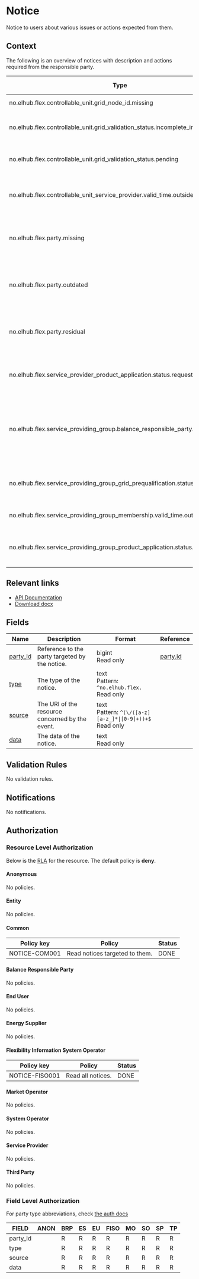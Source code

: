 # Notice

Notice to users about various issues or actions expected from them.

## Context

The following is an overview of notices with description and actions required
from the responsible party.

| Type                                                                          | Description                                                          | Responsible Party | Action required                                                                                   |
|-------------------------------------------------------------------------------|----------------------------------------------------------------------|-------------------|---------------------------------------------------------------------------------------------------|
| no.elhub.flex.controllable_unit.grid_node_id.missing                          | Grid node ID missing                                                 | CSO               | Update CU with grid node                                                                          |
| no.elhub.flex.controllable_unit.grid_validation_status.incomplete_information | Grid validation status incomplete information                        | SP                | Update missing information                                                                        |
| no.elhub.flex.controllable_unit.grid_validation_status.pending                | Grid validation status pending                                       | CSO               | Verify CU for grid verification and update status                                                 |
| no.elhub.flex.controllable_unit_service_provider.valid_time.outside_contract  | Inconsistency: CUSP valid while end user is not valid on the AP      | SP                | Update CUSP to match the updated end user data from Elhub                                         |
| no.elhub.flex.party.missing                                                   | Party listed by an external source but not registered in the system  | FISO              | Create party to match the latest data fetched from the external source                            |
| no.elhub.flex.party.outdated                                                  | Mismatch in party data between system and an external source         | FISO              | Update party to match the latest data fetched from the external source                            |
| no.elhub.flex.party.residual                                                  | Party registered in the system but not listed by an external source  | FISO              | Delete party to match the latest data fetched from the external source                            |
| no.elhub.flex.service_provider_product_application.status.requested           | SP product application status requested                              | PSO               | Initiate SP product qualification and update status                                               |
| no.elhub.flex.service_providing_group.balance_responsible_party.multiple      | Inconsistency: Multiple BRPs in a single SPG                         | SP                | Make sure the SPG only contains CU currently associated to the same BRP on their accounting point |
| no.elhub.flex.service_providing_group_grid_prequalification.status.requested  | SPG grid prequalification status requested                           | ISO               | Initiate SPG grid prequalification and update status                                              |
| no.elhub.flex.service_providing_group_membership.valid_time.outside_contract  | Inconsistency: SPG contains expired CU(s)                            | SP                | Validate and update SPG membership                                                                |
| no.elhub.flex.service_providing_group_product_application.status.requested    | SPG product application status requested                             | PSO               | Initiate SPG product prequalification and update status                                           |

## Relevant links

* [API Documentation](../api/v0/index.html#/operations/list_notice)
* [Download docx](../download/notice.docx)

## Fields

| Name                                                         | Description                                     | Format                                                          | Reference                     |
|--------------------------------------------------------------|-------------------------------------------------|-----------------------------------------------------------------|-------------------------------|
| <a name="field-party_id" href="#field-party_id">party_id</a> | Reference to the party targeted by the notice.  | bigint<br/>Read only                                            | [party.id](party.md#field-id) |
| <a name="field-type" href="#field-type">type</a>             | The type of the notice.                         | text<br/>Pattern: `^no.elhub.flex.`<br/>Read only               |                               |
| <a name="field-source" href="#field-source">source</a>       | The URI of the resource concerned by the event. | text<br/>Pattern: `^(\/([a-z][a-z_]*\|[0-9]+))+$`<br/>Read only |                               |
| <a name="field-data" href="#field-data">data</a>             | The data of the notice.                         | text<br/>Read only                                              |                               |

## Validation Rules

No validation rules.

## Notifications

No notifications.

## Authorization

### Resource Level Authorization

Below is the [RLA](../technical/auth.md#resource-level-authorization-rla) for the
resource. The default policy is **deny**.

#### Anonymous

No policies.

#### Entity

No policies.

#### Common

| Policy key    | Policy                         | Status |
|---------------|--------------------------------|--------|
| NOTICE-COM001 | Read notices targeted to them. | DONE   |

#### Balance Responsible Party

No policies.

#### End User

No policies.

#### Energy Supplier

No policies.

#### Flexibility Information System Operator

| Policy key     | Policy            | Status |
|----------------|-------------------|--------|
| NOTICE-FISO001 | Read all notices. | DONE   |

#### Market Operator

No policies.

#### System Operator

No policies.

#### Service Provider

No policies.

#### Third Party

No policies.

### Field Level Authorization

For party type abbreviations, check [the auth docs](../technical/auth.md#party-market-actors)

| FIELD    | ANON | BRP | ES | EU | FISO | MO | SO | SP | TP |
|----------|------|-----|----|----|------|----|----|----|----|
| party_id |      | R   | R  | R  | R    | R  | R  | R  | R  |
| type     |      | R   | R  | R  | R    | R  | R  | R  | R  |
| source   |      | R   | R  | R  | R    | R  | R  | R  | R  |
| data     |      | R   | R  | R  | R    | R  | R  | R  | R  |
